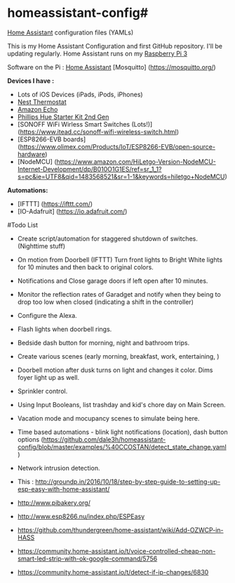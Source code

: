# homeassistant-config# 
[Home Assistant](https://home-assistant.io/) configuration files (YAMLs)

This is my Home Assistant Configuration and first GitHub repository. I'll be updating regularly. 
Home Assistant runs on my [Raspberry Pi 3](http://amzn.to/2e3DOBY) 

Software on the Pi : [Home Assistant](https://home-assistant.io/) [Mosquitto] (https://mosquitto.org/)

**Devices I have :**
* Lots of iOS Devices (iPads, iPods, iPhones)
* [Nest Thermostat](https://www.amazon.com/Nest-Learning-Thermostat-Generation-Amazon/dp/B0131RG6VK/ref=sr_1_7?s=electronics&ie=UTF8&qid=1480714572&sr=1-7&keywords=philips+hue)
* [Amazon Echo](https://www.amazon.com/Amazon-Echo-Bluetooth-Speaker-with-WiFi-Alexa/dp/B00X4WHP5E/ref=sr_1_1?s=electronics&ie=UTF8&qid=1480714652&sr=1-1&keywords=amazon+echo)
* [Phillips Hue Starter Kit 2nd Gen](https://www.amazon.com/Philips-Ambiance-Starter-Bridge-Generation/dp/B014H2P4KW/ref=sr_1_2?s=electronics&ie=UTF8&qid=1480714447&sr=1-2&keywords=phillips+hue+starter+kithttp://amzn.to/2eoQTJy)
* [SONOFF WiFi Wirless Smart Switches (Lots!)] (https://www.itead.cc/sonoff-wifi-wireless-switch.html)
* [ESP8266-EVB boards] (https://www.olimex.com/Products/IoT/ESP8266-EVB/open-source-hardware)
* [NodeMCU] (https://www.amazon.com/HiLetgo-Version-NodeMCU-Internet-Development/dp/B010O1G1ES/ref=sr_1_1?s=pc&ie=UTF8&qid=1483568521&sr=1-1&keywords=hiletgo+NodeMCU)


**Automations:**
* [IFTTT] (https://ifttt.com/)
* [IO-Adafruit] (https://io.adafruit.com/)



#Todo List

* Create script/automation for staggered shutdown of switches. (Nighttime stuff)
* On motion from Doorbell (IFTTT) Turn front lights to Bright White lights for 10 minutes and then back to original colors.
* Notifications and Close garage doors if left open after 10 minutes.
* Monitor the reflection rates of Garadget and notify when they being to drop too low when closed (indicating a shift in the controller)
* Configure the Alexa.
* Flash lights when doorbell rings. 
* Bedside dash button for morning, night and bathroom trips. 
* Create various scenes (early morning, breakfast, work, entertaining, )
* Doorbell motion after dusk turns on light and changes it color.  Dims foyer light up as well. 
* Sprinkler control. 
* Using Input Booleans, list trashday and kid's chore day on Main Screen.
* Vacation mode and mocupancy scenes to simulate being here. 
* Time based automations - blink light notifications (location),  dash button options (https://github.com/dale3h/homeassistant-config/blob/master/examples/%40CCOSTAN/detect_state_change.yaml)
* Network intrusion detection.


* This : http://groundp.in/2016/10/18/step-by-step-guide-to-setting-up-esp-easy-with-home-assistant/
* http://www.pibakery.org/
* http://www.esp8266.nu/index.php/ESPEasy
* https://github.com/thundergreen/home-assistant/wiki/Add-OZWCP-in-HASS

* https://community.home-assistant.io/t/voice-controlled-cheap-non-smart-led-strip-with-ok-google-command/5756

* https://community.home-assistant.io/t/detect-if-ip-changes/6830
